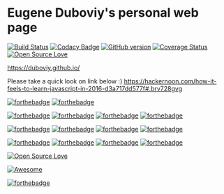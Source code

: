 # Eugene Duboviy's personal web page

[![Build Status](https://travis-ci.org/duboviy/duboviy.github.io.svg?branch=master)](https://travis-ci.org/duboviy/duboviy.github.io) [![Codacy Badge](https://api.codacy.com/project/badge/Grade/d918b0c236c4489cb4a16272f77d292e)](https://www.codacy.com/app/dubovoy/duboviy-github-io?utm_source=github.com&amp;utm_medium=referral&amp;utm_content=duboviy/duboviy.github.io&amp;utm_campaign=Badge_Grade) [![GitHub version](https://badge.fury.io/gh/duboviy%2Fduboviy.github.io.svg)](http://badge.fury.io/gh/duboviy%2Fduboviy.github.io) [![Coverage Status](https://coveralls.io/repos/boennemann/badges/badge.svg)](https://coveralls.io/r/boennemann/badges) [![Open Source Love](https://badges.frapsoft.com/os/mit/mit.svg?v=102)](https://github.com/ellerbrock/open-source-badge/)

https://duboviy.github.io/

Please take a quick look on link below :)
https://hackernoon.com/how-it-feels-to-learn-javascript-in-2016-d3a717dd577f#.brv728gvg

[![forthebadge](http://forthebadge.com/images/badges/compatibility-ie-6.svg)](http://forthebadge.com) [![forthebadge](http://forthebadge.com/images/badges/compatibility-opera-4.svg)](http://forthebadge.com) 

[![forthebadge](http://forthebadge.com/images/badges/made-with-ruby.svg)](http://forthebadge.com) 
[![forthebadge](http://forthebadge.com/images/badges/uses-js.svg)](http://forthebadge.com) [![forthebadge](http://forthebadge.com/images/badges/uses-css.svg)](http://forthebadge.com) [![forthebadge](http://forthebadge.com/images/badges/uses-badges.svg)](http://forthebadge.com)

[![forthebadge](http://forthebadge.com/images/badges/fuck-it-ship-it.svg)](http://forthebadge.com) 
[![forthebadge](http://forthebadge.com/images/badges/built-with-love.svg)](http://forthebadge.com) [![forthebadge](http://forthebadge.com/images/badges/built-by-hipsters.svg)](http://forthebadge.com) [![forthebadge](http://forthebadge.com/images/badges/built-with-swag.svg)](http://forthebadge.com)

[![forthebadge](http://forthebadge.com/images/badges/powered-by-electricity.svg)](http://forthebadge.com) [![forthebadge](http://forthebadge.com/images/badges/powered-by-oxygen.svg)](http://forthebadge.com) [![forthebadge](http://forthebadge.com/images/badges/powered-by-water.svg)](http://forthebadge.com) [![forthebadge](http://forthebadge.com/images/badges/powered-by-responsibility.svg)](http://forthebadge.com) 

[![Open Source Love](https://badges.frapsoft.com/os/v1/open-source.svg?v=102)](https://github.com/ellerbrock/open-source-badge/)

[![Awesome](https://cdn.rawgit.com/sindresorhus/awesome/d7305f38d29fed78fa85652e3a63e154dd8e8829/media/badge.svg)](https://github.com/sindresorhus/awesome)

[![forthebadge](http://forthebadge.com/images/badges/makes-people-smile.svg)](http://forthebadge.com)
